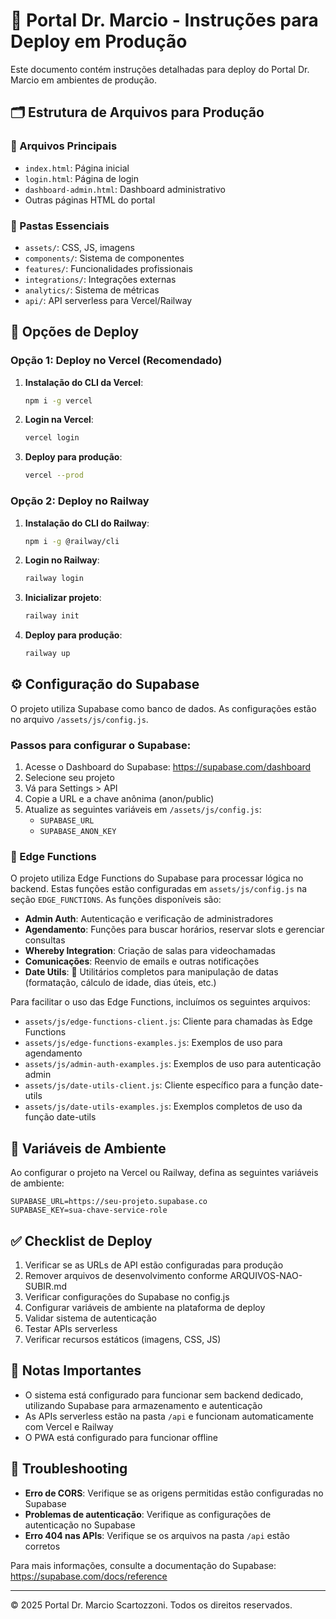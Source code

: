 # 🚀 Portal Dr. Marcio - Instruções para Deploy em Produção

Este documento contém instruções detalhadas para deploy do Portal Dr. Marcio em ambientes de produção.

## 🗂️ Estrutura de Arquivos para Produção

### 📁 Arquivos Principais
- `index.html`: Página inicial
- `login.html`: Página de login
- `dashboard-admin.html`: Dashboard administrativo
- Outras páginas HTML do portal

### 📁 Pastas Essenciais
- `assets/`: CSS, JS, imagens
- `components/`: Sistema de componentes
- `features/`: Funcionalidades profissionais
- `integrations/`: Integrações externas
- `analytics/`: Sistema de métricas
- `api/`: API serverless para Vercel/Railway

## 🚢 Opções de Deploy

### Opção 1: Deploy no Vercel (Recomendado)

1. **Instalação do CLI da Vercel**:
   ```bash
   npm i -g vercel
   ```

2. **Login na Vercel**:
   ```bash
   vercel login
   ```

3. **Deploy para produção**:
   ```bash
   vercel --prod
   ```

### Opção 2: Deploy no Railway

1. **Instalação do CLI do Railway**:
   ```bash
   npm i -g @railway/cli
   ```

2. **Login no Railway**:
   ```bash
   railway login
   ```

3. **Inicializar projeto**:
   ```bash
   railway init
   ```

4. **Deploy para produção**:
   ```bash
   railway up
   ```

## ⚙️ Configuração do Supabase

O projeto utiliza Supabase como banco de dados. As configurações estão no arquivo `/assets/js/config.js`.

### Passos para configurar o Supabase:

1. Acesse o Dashboard do Supabase: https://supabase.com/dashboard
2. Selecione seu projeto
3. Vá para Settings > API
4. Copie a URL e a chave anônima (anon/public)
5. Atualize as seguintes variáveis em `/assets/js/config.js`:
   - `SUPABASE_URL`
   - `SUPABASE_ANON_KEY`

### 🚀 Edge Functions

O projeto utiliza Edge Functions do Supabase para processar lógica no backend. Estas funções estão configuradas em `assets/js/config.js` na seção `EDGE_FUNCTIONS`. As funções disponíveis são:

- **Admin Auth**: Autenticação e verificação de administradores
- **Agendamento**: Funções para buscar horários, reservar slots e gerenciar consultas
- **Whereby Integration**: Criação de salas para videochamadas
- **Comunicações**: Reenvio de emails e outras notificações
- **Date Utils**: 📅 Utilitários completos para manipulação de datas (formatação, cálculo de idade, dias úteis, etc.)

Para facilitar o uso das Edge Functions, incluímos os seguintes arquivos:

- `assets/js/edge-functions-client.js`: Cliente para chamadas às Edge Functions
- `assets/js/edge-functions-examples.js`: Exemplos de uso para agendamento
- `assets/js/admin-auth-examples.js`: Exemplos de uso para autenticação admin
- `assets/js/date-utils-client.js`: Cliente específico para a função date-utils
- `assets/js/date-utils-examples.js`: Exemplos completos de uso da função date-utils

## 🔐 Variáveis de Ambiente

Ao configurar o projeto na Vercel ou Railway, defina as seguintes variáveis de ambiente:

```
SUPABASE_URL=https://seu-projeto.supabase.co
SUPABASE_KEY=sua-chave-service-role
```

## ✅ Checklist de Deploy

1. Verificar se as URLs de API estão configuradas para produção
2. Remover arquivos de desenvolvimento conforme ARQUIVOS-NAO-SUBIR.md
3. Verificar configurações do Supabase no config.js
4. Configurar variáveis de ambiente na plataforma de deploy
5. Validar sistema de autenticação
6. Testar APIs serverless
7. Verificar recursos estáticos (imagens, CSS, JS)

## 📝 Notas Importantes

- O sistema está configurado para funcionar sem backend dedicado, utilizando Supabase para armazenamento e autenticação
- As APIs serverless estão na pasta `/api` e funcionam automaticamente com Vercel e Railway
- O PWA está configurado para funcionar offline

## 🚨 Troubleshooting

- **Erro de CORS**: Verifique se as origens permitidas estão configuradas no Supabase
- **Problemas de autenticação**: Verifique as configurações de autenticação no Supabase
- **Erro 404 nas APIs**: Verifique se os arquivos na pasta `/api` estão corretos

Para mais informações, consulte a documentação do Supabase: https://supabase.com/docs/reference

---

© 2025 Portal Dr. Marcio Scartozzoni. Todos os direitos reservados.
